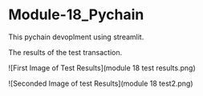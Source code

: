 # Module-18_Pychain

This pychain devoplment using streamlit.


The results of the test transaction.

![First Image of Test Results](module 18 test results.png)

![Seconded Image of test Results](module 18 test2.png)


